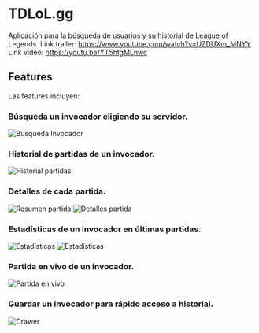 # TDLoL.gg
 Aplicación para la búsqueda de usuarios y su historial de League of Legends.
 Link trailer: https://www.youtube.com/watch?v=UZDUXm_MNYY
 Link video: https://youtu.be/YT5htgMLnwc

## Features
Las features incluyen:
### Búsqueda un invocador eligiendo su servidor.
![Búsqueda Invocador](/screenshots/SummonerInput.png)
### Historial de partidas de un invocador.
![Historial partidas](/screenshots/MatchHistory.png)
### Detalles de cada partida.
![Resumen partida](/screenshots/MatchSummary.png)
![Detalles partida](/screenshots/MatchDetails.png)
### Estadísticas de un invocador en últimas partidas.
![Estadísticas](/screenshots/SummonerStats_1.png)
![Estadísticas](/screenshots/SummonerStats_2.png)
### Partida en vivo de un invocador.
![Partida en vivo](/screenshots/LiveGame.png)
### Guardar un invocador para rápido acceso a historial.
![Drawer](/screenshots/NavigationDrawer.png)
